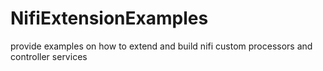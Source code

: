 # NifiExtensionExamples
provide examples on how to extend and build nifi custom processors and controller services
